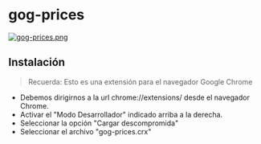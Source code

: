 # gog-prices

[![gog-prices.png](https://i.postimg.cc/mk1WthRS/gog-prices.png)](https://postimg.cc/XBWzPjrZ)

## Instalación

> Recuerda: Esto es una extensión para el navegador Google Chrome

- Debemos dirigirnos a la url chrome://extensions/ desde el navegador Chrome.
- Activar el "Modo Desarrollador" indicado arriba a la derecha.
- Seleccionar la opción "Cargar descompromida"
- Seleccionar el archivo "gog-prices.crx"
